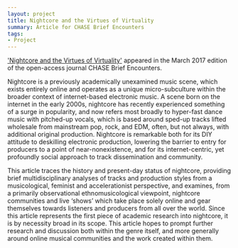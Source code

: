```yaml
---
layout: project
title: Nightcore and the Virtues of Virtuality
summary: Article for CHASE Brief Encounters
tags:
- Project
---
```


['Nightcore and the Virtues of Virtuality'](http://briefencounters-journal.co.uk/BE/article/view/20) appeared in the March 2017 edition of the open-access journal CHASE Brief Encounters. 

Nightcore is a previously academically unexamined music scene, which exists entirely online and operates as a unique micro-subculture within the broader context of internet-based electronic music. A scene born on the internet in the early 2000s, nightcore has recently experienced something of a surge in popularity, and now refers most broadly to hyper-fast dance music with pitched-up vocals, which is based around sped-up tracks lifted wholesale from mainstream pop, rock, and EDM, often, but not always, with additional original production. Nightcore is remarkable both for its DIY attitude to deskilling electronic production, lowering the barrier to entry for producers to a point of near-nonexistence, and for its internet-centric, yet profoundly social approach to track dissemination and community.

This article traces the history and present-day status of nightcore, providing brief multidisciplinary analyses of tracks and production styles from a musicological, feminist and accelerationist perspective, and examines, from a primarily observational ethnomusicological viewpoint, nightcore communities and live ‘shows’ which take place solely online and gear themselves towards listeners and producers from all over the world. Since this article represents the first piece of academic research into nightcore, it is by necessity broad in its scope. This article hopes to prompt further research and discussion both within the genre itself, and more generally around online musical communities and the work created within them. 

